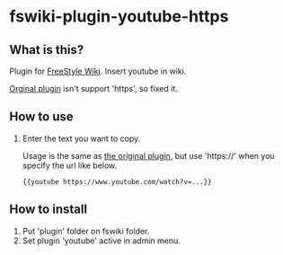 # fswiki-plugin-youtube-https

## What is this?

Plugin for [FreeStyle Wiki](http://fswiki.osdn.jp/cgi-bin/wiki.cgi). Insert youtube in wiki.

[Orginal plugin][orginal_plugin] isn't support 'https', so fixed it.

## How to use

1. Enter the text you want to copy.

   Usage is the same as [the original plugin][orginal_plugin], but use 'https://' when you specify the url like below.
   
   ```
   {{youtube https://www.youtube.com/watch?v=...}}
   ```


## How to install

1. Put 'plugin' folder on fswiki folder.
2. Set plugin 'youtube' active in admin menu.


[orginal_plugin]: http://fswiki.osdn.jp/cgi-bin/wiki.cgi?page=BugTrack%2Dplugin%2F300

